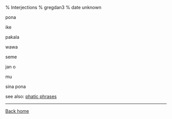 % Interjections
% gregdan3
% date unknown

pona

ike

pakala

wawa

seme

jan o

mu

sina pona

see also: [phatic phrases](./phatic-phrases.html)

---

[Back home](/toki-pona/)
